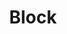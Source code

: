 ---
layout: project
title: "Block"
description: "블록체인 정복기"
header-img: "img/home-bg.jpg"
category: Block
---